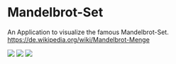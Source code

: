 # Mandelbrot-Set

An Application to visualize the famous Mandelbrot-Set. <br/>
https://de.wikipedia.org/wiki/Mandelbrot-Menge

![](https://github.com/DavidWild02/Mandelbrot-Set/images/Mandelbrot-Set.jpg)
![](https://github.com/DavidWild02/Mandelbrot-Set/images/Mandelbrot-Set2.jpg)
![](https://github.com/DavidWild02/Mandelbrot-Set/images/Mandelbrot-Set3.jpg)
